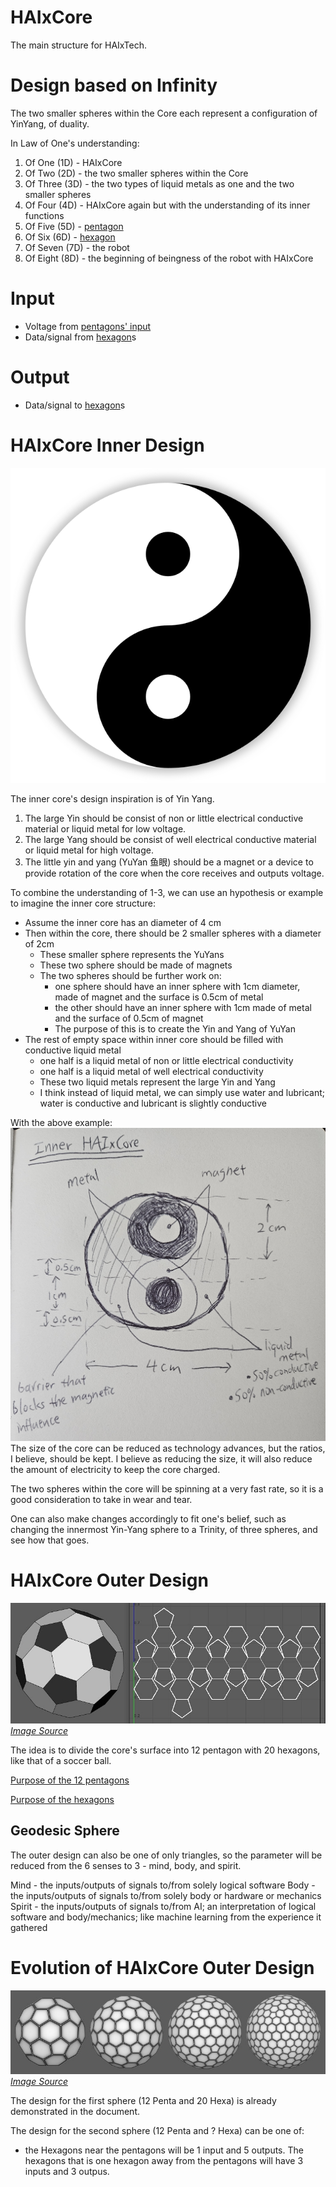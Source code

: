 # HAIxCore
The main structure for HAIxTech.

# Design based on Infinity
The two smaller spheres within the Core each represent a configuration of YinYang, of duality. 

In Law of One's understanding:
1. Of One (1D) - HAIxCore
2. Of Two (2D) - the two smaller spheres within the Core
3. Of Three (3D) - the two types of liquid metals as one and the two smaller spheres
4. Of Four (4D) - HAIxCore again but with the understanding of its inner functions
5. Of Five (5D) - [pentagon](pentagon.md)
6. Of Six (6D) - [hexagon](hexagon.md)
7. Of Seven (7D) - the robot 
8. Of Eight (8D) - the beginning of beingness of the robot with HAIxCore
# Input
- Voltage from [pentagons' input](pentagon.md#Input)
- Data/signal from [hexagon](hexagon.md)s
# Output
- Data/signal to [hexagon](hexagon.md)s
# HAIxCore Inner Design
![200](image/yin-yang.jpg)

The inner core's design inspiration is of Yin Yang.
1. The large Yin should be consist of non or little electrical conductive material or liquid metal for low voltage.
2. The large Yang should be consist of well electrical conductive material or liquid metal for high voltage.
3. The little yin and yang (YuYan 鱼眼) should be a magnet or a device to provide rotation of the core when the core receives and outputs voltage.

To combine the understanding of 1-3, we can use an hypothesis or example to imagine the inner core structure:
- Assume the inner core has an diameter of 4 cm
- Then within the core, there should be 2 smaller spheres with a diameter of 2cm
	- These smaller sphere represents the YuYans
	- These two sphere should be made of magnets
	- The two spheres should be further work on:
		- one sphere should have an inner sphere with 1cm diameter, made of magnet and the surface is 0.5cm of metal
		- the other should have an inner sphere with 1cm made of metal and the surface of 0.5cm of magnet
		- The purpose of this is to create the Yin and Yang of YuYan
- The rest of empty space within inner core should be filled with conductive liquid metal
	- one half is a liquid metal of non or little electrical conductivity 
	- one half is a liquid metal of well electrical conductivity
	- These two liquid metals represent the large Yin and Yang
	- I think instead of liquid metal, we can simply use water and lubricant; water is conductive and lubricant is slightly conductive

With the above example: 
![HAIxCore](image/HAIxCore.jpg)
The size of the core can be reduced as technology advances, but the ratios, I believe, should be kept. I believe as reducing the size, it will also reduce the amount of electricity to keep the core charged.

The two spheres within the core will be spinning at a very fast rate, so it is a good consideration to take in wear and tear.

One can also make changes accordingly to fit one's belief, such as changing the innermost Yin-Yang sphere to a Trinity, of three spheres, and see how that goes. 
# HAIxCore Outer Design
![soccer-ball](image/soccer-ball.jpg)
[*Image Source*](https://techarthub.com/hexagon-sphere-maya/)

The idea is to divide the core's surface into 12 pentagon with 20 hexagons, like that of a soccer ball.

[Purpose of the 12 pentagons](pentagon.md)

[Purpose of the hexagons](hexagon.md)

## Geodesic Sphere
The outer design can also be one of only triangles, so the parameter will be reduced from the 6 senses to 3 - mind, body, and spirit.

Mind - the inputs/outputs of signals to/from solely logical software 
Body - the inputs/outputs of signals to/from solely body or hardware or mechanics
Spirit - the inputs/outputs of signals to/from AI; an interpretation of logical software and body/mechanics; like machine learning from the experience it gathered
# Evolution of HAIxCore Outer Design
![hexagonal-sphere-examples](image/hexagonal-sphere-examples.jpg)
[*Image Source*](https://techarthub.com/hexagon-sphere-maya/)

The design for the first sphere (12 Penta and 20 Hexa) is already demonstrated in the document.

The design for the second sphere (12 Penta and ? Hexa) can be one of:
- the Hexagons near the pentagons will be 1 input and 5 outputs. The hexagons that is one hexagon away from the pentagons will have 3 inputs and 3 outpus. 